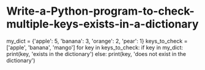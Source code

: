 # Write-a-Python-program-to-check-multiple-keys-exists-in-a-dictionary
my_dict = {'apple': 5, 'banana': 3, 'orange': 2, 'pear': 1}
keys_to_check = ['apple', 'banana', 'mango']
for key in keys_to_check:
if key in my_dict:
print(key, 'exists in the dictionary')
else:
print(key, 'does not exist in the dictionary')
